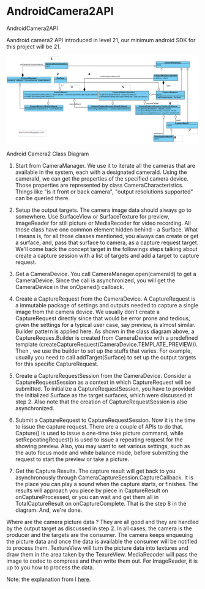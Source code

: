# AndroidCamera2API
AndroidCamera2API

Aandroid camera2 API introduced in level 21, our minimum android SDK for this project will be 21.

![Android Camera2 Class Diagram](image.png)

Android Camera2 Class Diagram

1. Start from CameraManager. We use it to iterate all the cameras that are available in the system, each with a designated cameraId. Using the cameraId, we can get the properties of the specified camera device. Those properties are represented by class CameraCharacteristics. Things like "is it front or back camera", "output resolutions supported" can be queried there.

2. Setup the output targets. The camera image data should always go to somewhere. Use SurfaceView or SurfaceTexture for preview, ImageReader for still picture or MediaRecoder for video recording. All those class have one common element hidden behind  - a Surface. What I means is, for all those classes mentioned, you always can create or get a surface, and, pass that surface to camera, as a capture request target. We'll come back the concept target in the followings steps talking about create a capture session with a list of targets and add a target to capture request.

3. Get a CameraDevice. You call CameraManager.open(cameraId) to get a CameraDevice. Since the call is asynchronized, you will get the CameraDevice in the onOpened() callback.

4. Create a CaptureRequest from the CameraDevice. A CaptureRequest is a immutable package of settings and outputs needed to capture a single image from the camera device. We usually don't create a CaptureRequest directly since that would be error prone and tedious, given the settings for a typical user case, say preview, is almost similar. Builder pattern is applied here. As shown in the class diagram above, a CaptureReques.Builder is created from CameraDevice with a predefined template (createCaptureRequest(CameraDevice.TEMPLATE_PREVIEW)). Then , we use the builder to set up the stuffs that varies. For example, usually you need to call addTarget(Surface) to set up the output targets for this specific CaptureRequest.

5. Create a CaptureRequestSession from the CameraDevice. Consider a CaptureRequestSession as a context in which CaptureRequest will be submitted. To initialize a CaptureRequestSession, you have to provided the initialized Surface as the target surfaces, which were discussed at step 2. Also note that the creation of CaptureRequestSession is also asynchronized. 

6. Submit a CaptureRequest to CaptureRequestSession. Now it is the time to issue the capture request. There are a couple of APIs to do that. Capture() is used to issue a one-time take picture command, while setRepeatingRequest() is used to issue a repeating request for the showing preview. Also, you may want to set various settings, such as the auto focus mode and white balance mode, before submitting the request to start the preview or take a picture.

7. Get the Capture Results. The capture result will get back to you asynchronously through CameraCaptureSession.CaptureCallback. It is the place you can play a sound when the capture starts, or finishes.  The results will approach you piece by piece in CaptureResult on onCaptureProcessed, or you can wait and get them all in TotalCaptureResult on onCaptureComplete.  That is the step 8 in the diagram. And, we're done.

Where are the camera picture data ? They are all good and they are handled by the output target as discussed in step 2. In all cases, the camera is the producer and the targets are the consumer. The camera keeps enqueuing the picture data and once the data is available the consumer will be notified to process them. TextureView will turn the picture data into textures and draw them in the area taken by the TexureView. MediaRecoder will pass the image to codec to compress and then write them out. For ImageReader, it is up to you how to process the data. 

Note: the explanation from l [here](https://pierrchen.blogspot.com/2015/01/android-camera2-api-explained.htmd).
